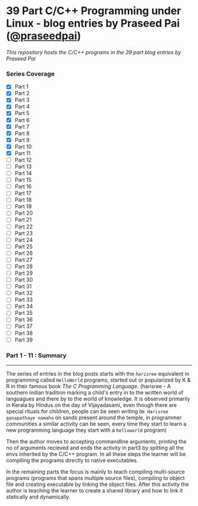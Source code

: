 # 39 Part C/C++ Programming under Linux - blog entries by Praseed Pai ([@praseedpai](https://github.com/praseedpai))

*This repository hosts the C/C++ programs in the 39 part blog entries by Praseed Pai*

### Series Coverage

- [x] Part 1
- [x] Part 2
- [x] Part 3
- [x] Part 4
- [x] Part 5
- [x] Part 6
- [x] Part 7
- [x] Part 8
- [x] Part 9
- [x] Part 10
- [x] Part 11
- [ ] Part 12
- [ ] Part 13
- [ ] Part 14
- [ ] Part 15
- [ ] Part 16
- [ ] Part 17
- [ ] Part 18
- [ ] Part 19
- [ ] Part 20
- [ ] Part 21
- [ ] Part 22
- [ ] Part 23
- [ ] Part 24
- [ ] Part 25
- [ ] Part 26
- [ ] Part 27
- [ ] Part 28
- [ ] Part 29
- [ ] Part 30
- [ ] Part 31
- [ ] Part 32
- [ ] Part 33
- [ ] Part 34
- [ ] Part 35
- [ ] Part 36
- [ ] Part 37
- [ ] Part 38
- [ ] Part 39

### Part 1 - 11 : Summary
-------------------------
The series of entries in the blog posts starts with the *`harisree`* equivalent in programming called `HelloWorld` programs, started out or popularized by K & R in their famous book *The C Programming Language*. (harisree - A southern indian tradition marking a child's entry in to the written world of languagues and there by to the world of knowledge. It is observed primarily in Kerala by Hindus on the day of Vijayadasami, even though there are special rituals for children, people can be seen writing `Om Harisree ganapathaye namaha` on sands present around the temple, in programmer communities a similar activity can be seen, every time they start to learn a new programming language they start with a `helloworld` program)

Then the author moves to accepting commandline arguments, printing the no of arguments recieved and ends the activity in part3 by spitting all the envs inherited by the C/C++ program. In all these steps the learner will be compiling the programs directly to native executables.

In the remaining parts the focus is mainly to teach compiling multi-source programs (programs that spans multiple source files), compiling to object file and creating executable by linking the object files. After this activity the author is teaching the learner to create a shared library and how to link it statically and dynamically.